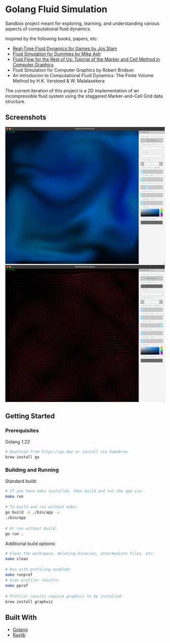 # Golang Fluid Simulation

Sandbox project meant for exploring, learning, and understanding various
aspects of computational fluid dynamics.

Inspired by the following books, papers, etc:
* [Real-Time Fluid Dynamics for Games by Jos Stam](https://www.dgp.toronto.edu/public_user/stam/reality/Research/pdf/GDC03.pdf)
* [Fluid Simulation for Dummies by Mike Ash](https://mikeash.com/pyblog/fluid-simulation-for-dummies.html)
* [Fluid Flow for the Rest of Us: Tutorial of the Marker and Cell Method in Computer Graphics](https://cg.informatik.uni-freiburg.de/intern/seminar/gridFluids_fluid_flow_for_the_rest_of_us.pdf)
* Fluid Simulation for Computer Graphics by Robert Bridson
* An introducion to Computational Fluid Dynamics: The Finite Volume Method by H.K. Versteed & W. Malalasekera

The current iteration of this project is a 2D implementation of an
incompressible fluid system using the staggered Marker-and-Cell Grid data
structure.

## Screenshots 
![01](/screenshots/DensityField.png "01")
![02](/screenshots/VelocityField.png "02")

## Getting Started

### Prerequisites

Golang 1.22
```sh
# Download from https://go.dev or install via homebrew
brew install go
```

### Building and Running

Standard build:
```sh
# If you have make installed, then build and run the app via:
make run

# To build and run without make:
go build -o ./bin/app -v
./bin/app

# Or run without build:
go run .
```

Additional build options:
```sh
# Clean the workspace, deleting binaries, intermediate files, etc:
make clean

# Run with profiling enabled:
make runprof
# View profiler results:
make pprof

# Profiler results require graphviz to be installed:
brew install graphviz
```

## Built With

* [Golang](https://go.dev)
* [Raylib](https://www.raylib.com)

